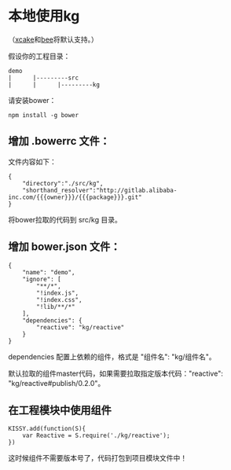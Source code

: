 # 本地使用kg

（[xcake](http://def.taobao.net/?doc/#def-xcake)和[bee](http://gallery.kissyui.com/guide/generator-bee%E4%BD%BF%E7%94%A8%E6%95%99%E7%A8%8B.html)将默认支持。）

假设你的工程目录：

```
demo           
|      |---------src
|      |      |---------kg
```

请安装bower：

    npm install -g bower

## 增加 .bowerrc 文件：

文件内容如下：

    {
        "directory":"./src/kg",
        "shorthand_resolver":"http://gitlab.alibaba-inc.com/{{{owner}}}/{{{package}}}.git"
    }
    
将bower拉取的代码到 src/kg 目录。

## 增加 bower.json 文件：

    {
        "name": "demo",
        "ignore": [
            "**/*",
            "!index.js",
            "!index.css",
            "!lib/**/*"
        ],
        "dependencies": {
            "reactive": "kg/reactive"
        }
    }
    

dependencies 配置上依赖的组件，格式是 "组件名": "kg/组件名"。

默认拉取的组件master代码，如果需要拉取指定版本代码："reactive": "kg/reactive#publish/0.2.0"。

## 在工程模块中使用组件

    KISSY.add(function(S){
        var Reactive = S.require('./kg/reactive');
    })
    
这时候组件不需要版本号了，代码打包到项目模块文件中！
    



